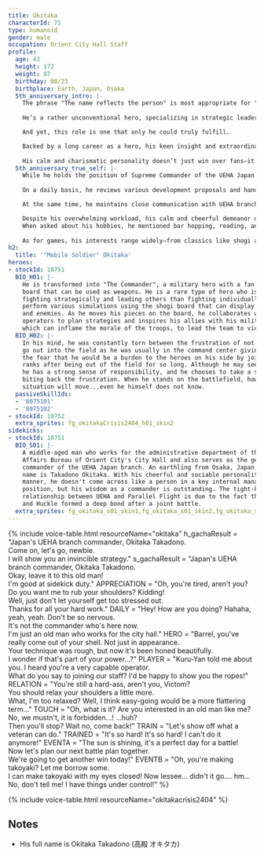 ```yaml
---
title: Okitaka
characterId: 75
type: humanoid
gender: male
occupation: Orient City Hall Staff
profile:
  age: 43
  height: 172
  weight: 87
  birthday: 08/23
  birthplace: Earth, Japan, Osaka
  5th_anniversary_intro: |-
    The phrase "The name reflects the person" is most appropriate for "The Commander".
    
    He’s a rather unconventional hero, specializing in strategic leadership from the rear lines. While working closely with the team’s operator, he adapts to shifting situations and guides his team to victory through carefully crafted tactics.

    And yet, this role is one that only he could truly fulfill.

    Backed by a long career as a hero, his keen insight and extraordinary intellect give rise to logical, efficient strategies that leave everyone in awe.
    
    His calm and charismatic personality doesn’t just win over fans—it also earns the trust and admiration of his fellow heroes and operators, making him the irreplaceable brain of any mission.
  5th_anniversary_true_self: |-
    While he holds the position of Supreme Commander of the UEHA Japan Branch, he also works in a civilian capacity as a managerial staff member in the General Affairs Division of Orient City Hall—though his exact title remains undisclosed.
    
    On a daily basis, he reviews various development proposals and handles administrative coordination tasks to ensure the smooth operation of city governance. It's a "Plain" role (as remarked by himself), yet is undeniably crucial to the city’s functioning.

    At the same time, he maintains close communication with UEHA branches across Japan, managing personnel assignments and supporting mission planning—a lifestyle that goes far beyond what most people could handle.

    Despite his overwhelming workload, his calm and cheerful demeanor doesn't show how busy he is, which is also one of his charms.
    When asked about his hobbies, he mentioned bar hopping, reading, and gaming.
    
    As for games, his interests range widely—from classics like shogi and chess to trading card games and full-scale strategy simulations. Unsurprisingly, he gravitates toward games that require deep strategic thinking.
h2:
  title: '"Mobile Soldier" Okitaka'
heroes:
- stockId: 10751
  BIO_H01: |-
    He is transformed into "The Commander", a military hero with a fan and a shogi
    board that can be used as weapons. He is a rare type of hero who is better at
    fighting strategically and leading others than fighting individually, and can
    perform various simulations using the shogi board that can display both allies
    and enemies. As he moves his pieces on the board, he collaborates with the
    operators to plan strategies and inspires his allies with his military fan,
    which can inflame the morale of the troops, to lead the team to victory
  BIO_H02: |-
    In his mind, he was constantly torn between the frustration of not being able to
    go out into the field as he was usually in the command center giving orders, and
    the fear that he would be a burden to the heroes on his side by joining the
    ranks after being out of the field for so long. Although he may seem frivolous,
    he has a strong sense of responsibility, and he chooses to take a step back,
    biting back the frustration. When he stands on the battlefield, how the battle
    situation will move...even he himself does not know.
  passiveSkillIds:
  - '8075101'
  - '8075102'
- stockId: 10752
  extra_sprites: fg_okitakaCrisis2404_h01_skin2
sidekicks:
- stockId: 10751
  BIO_S01: |-
    A middle-aged man who works for the administrative department of the General
    Affairs Bureau of Orient City's City Hall and also serves as the general
    commander of the UEHA Japan branch. An earthling from Osaka, Japan, his full
    name is Takadono Okitaka. With his cheerful and sociable personality and affable
    manner, he doesn't come across like a person in a key internal management
    position, but his wisdom as a commander is outstanding. The tight-knit working
    relationship between UEHA and Parallel Flight is due to the fact that he, Ryekie
    and Huckle formed a deep bond after a joint battle.
  extra_sprites: fg_okitaka_s01_skin1,fg_okitaka_s01_skin2,fg_okitaka_s01_skin3,fg_okitaka_s01_skin4
---
```


{% include voice-table.html resourceName="okitaka"
h_gachaResult = "Japan's UEHA branch commander, Okitaka Takadono.<br>Come on, let's go, newbie.<br>I will show you an invincible strategy."
s_gachaResult = "Japan's UEHA branch commander, Okitaka Takadono.<br>Okay, leave it to this old man!<br>I'm good at sidekick duty."
APPRECIATION = "Oh, you're tired, aren't you? Do you want me to rub your shoulders? Kidding!<br>Well, just don't let yourself get too stressed out.<br>Thanks for all your hard work."
DAILY = "Hey! How are you doing? Hahaha, yeah, yeah. Don't be so nervous.<br>It's not the commander who's here now.<br>I'm just an old man who works for the city hall."
HERO = "Barrel, you've really come out of your shell. Not just in appearance.<br>Your technique was rough, but now it's been honed beautifully.<br>I wonder if that's part of your power...?"
PLAYER = "Kuru-Yan told me about you. I heard you're a very capable operator.<br>What do you say to joining our staff? I'd be happy to show you the ropes!"
RELATION = "You're still a hard-ass, aren't you, Victom?<br>You should relax your shoulders a little more.<br>What, I'm too relaxed? Well, I think easy-going would be a more flattering term..."
TOUCH = "Oh, what is it? Are you interested in an old man like me?<br>No, we mustn't, it is forbidden...! ...huh?<br>Then you'll stop? Wait no, come back!"
TRAIN = "Let's show off what a veteran can do."
TRAINED = "It's so hard! It's so hard! I can't do it anymore!"
EVENTA = "The sun is shining, it's a perfect day for a battle!<br>Now let's plan our next battle plan together.<br>We're going to get another win today!"
EVENTB = "Oh, you're making takoyaki? Let me borrow some.<br>I can make takoyaki with my eyes closed! Now lessee... didn't it go.... hm...<br>No, don't tell me! I have things under control!"
%}

{% include voice-table.html resourceName="okitakacrisis2404"
%}

## Notes

- His full name is Okitaka Takadono (高殿 オキタカ)
